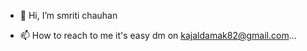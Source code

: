 - 👋 Hi, I’m smriti chauhan

- 📫 How to reach to me it's easy dm on kajaldamak82@gmail.com...

<!---
smriti987/smriti987 is a ✨ special ✨ repository because its `README.md` (this file) appears on your GitHub profile.
You can click the Preview link to take a look at your changes.
--->
